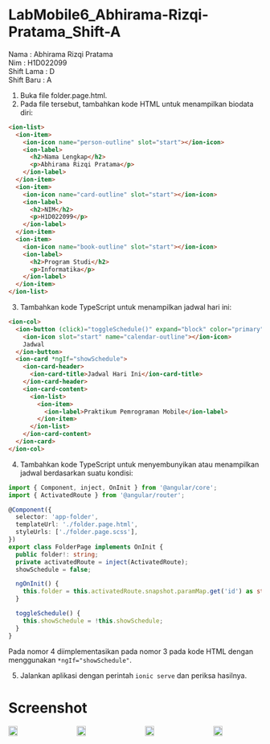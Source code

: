 # LabMobile6_Abhirama-Rizqi-Pratama_Shift-A

Nama        : Abhirama Rizqi Pratama  
Nim         : H1D022099  
Shift Lama  : D  
Shift Baru  : A  

1. Buka file folder.page.html.
2. Pada file tersebut, tambahkan kode HTML untuk menampilkan biodata diri:

```html
<ion-list>
  <ion-item>
    <ion-icon name="person-outline" slot="start"></ion-icon>
    <ion-label>
      <h2>Nama Lengkap</h2>
      <p>Abhirama Rizqi Pratama</p>
    </ion-label>
  </ion-item>
  <ion-item>
    <ion-icon name="card-outline" slot="start"></ion-icon>
    <ion-label>
      <h2>NIM</h2>
      <p>H1D022099</p>
    </ion-label>
  </ion-item>
  <ion-item>
    <ion-icon name="book-outline" slot="start"></ion-icon>
    <ion-label>
      <h2>Program Studi</h2>
      <p>Informatika</p>
    </ion-label>
  </ion-item>
</ion-list>
```

3. Tambahkan kode TypeScript untuk menampilkan jadwal hari ini:
```html
<ion-col>
  <ion-button (click)="toggleSchedule()" expand="block" color="primary">
    <ion-icon slot="start" name="calendar-outline"></ion-icon>
    Jadwal
  </ion-button>
  <ion-card *ngIf="showSchedule">
    <ion-card-header>
      <ion-card-title>Jadwal Hari Ini</ion-card-title>
    </ion-card-header>
    <ion-card-content>
      <ion-list>
        <ion-item>
          <ion-label>Praktikum Pemrograman Mobile</ion-label>
        </ion-item>
      </ion-list>
    </ion-card-content>
  </ion-card>
</ion-col>
```

4. Tambahkan kode TypeScript untuk menyembunyikan atau menampilkan jadwal berdasarkan suatu kondisi:
```typescript
import { Component, inject, OnInit } from '@angular/core';
import { ActivatedRoute } from '@angular/router';

@Component({
  selector: 'app-folder',
  templateUrl: './folder.page.html',
  styleUrls: ['./folder.page.scss'],
})
export class FolderPage implements OnInit {
  public folder!: string;
  private activatedRoute = inject(ActivatedRoute);
  showSchedule = false;

  ngOnInit() {
    this.folder = this.activatedRoute.snapshot.paramMap.get('id') as string;
  }

  toggleSchedule() {
    this.showSchedule = !this.showSchedule;
  }
}
```
Pada nomor 4 diimplementasikan pada nomor 3 pada kode HTML dengan menggunakan `*ngIf="showSchedule"`.

5. Jalankan aplikasi dengan perintah `ionic serve` dan periksa hasilnya.


# Screenshot
<div style="display: flex; justify-content: space-between;">
  <img src="assets/images/prtsc_mobile.png" width="19%">
  <img src="assets/images/prtsc_mobileshowSchedule.png" width="19%">
  <img src="assets/images/prtsc_web.png" width="19%">
  <img src="assets/images/prtsc_web_showSchedule.png" width="19%">
</div>
